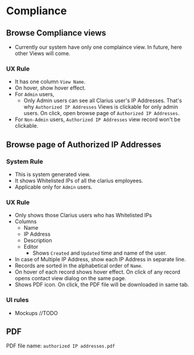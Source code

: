 # Compliance

## Browse Compliance views
- Currently our system have only one complaince view. In future, here other Views will come.

### UX Rule

- It has one column `View Name`.
- On hover, show hover effect.
- For `Admin` users, 
  - Only Admin users can see all Clarius user's IP Addresses. That's why `Authorized IP Addresses` Views is clickable for only admin users. On click, open browse page of `Authorized IP Addresses`.
- For `Non-Admin` users, `Authorized IP Addresses` view record won't be clickable.



## Browse page of Authorized IP Addresses

### System Rule

- This is system generated view.
- It shows Whitelisted IPs of all the clarius employees.
- Applicable only for `Admin` users.

### UX Rule

- Only shows those Clarius users who has Whitelisted IPs
- Columns
  - Name
  - IP Address
  - Description
  - Editor
    - Shows `Created` and `Updated` time and name of the user.
- In case of Multiple IP Address, show each IP Address in separate line.
- Records are sorted in the alphabetical order of `Name`.
- On hover of each record shows hover effect. On click of any record opens contact view dialog on the same page.
- Shows PDF icon. On click, the PDF file will be downloaded in same tab.

### UI rules

-  Mockups //TODO

## PDF

PDF file name: `authorized IP addresses.pdf`







